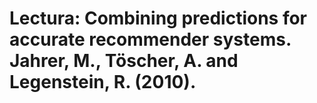 # Lectura: Combining predictions for accurate recommender systems. Jahrer, M., Töscher, A. and Legenstein, R. (2010).

